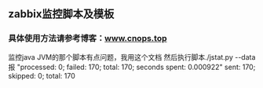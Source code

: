 ## zabbix监控脚本及模板
### 具体使用方法请参考博客：www.cnops.top

监控java JVM的那个脚本有点问题，我用这个文档 然后执行脚本./jstat.py --data报 "processed: 0; failed: 170; total: 170; seconds spent: 0.000922"
sent: 170; skipped: 0; total: 170
